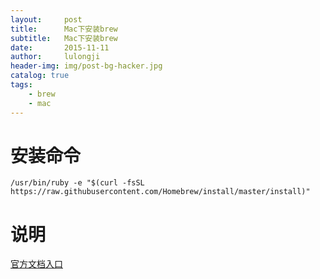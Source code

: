 ```yaml
---
layout:     post
title:      Mac下安装brew
subtitle:   Mac下安装brew
date:       2015-11-11
author:     lulongji
header-img: img/post-bg-hacker.jpg
catalog: true
tags:
    - brew
    - mac
---
```



# 安装命令
    /usr/bin/ruby -e "$(curl -fsSL https://raw.githubusercontent.com/Homebrew/install/master/install)"

# 说明
[官方文档入口](https://brew.sh/index_zh-tw.html)